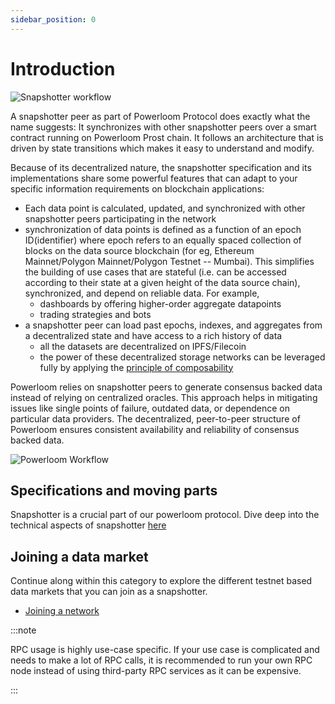 ```yaml
---
sidebar_position: 0
---
```


# Introduction

![Snapshotter workflow](/images/snapshotter_workflow.png)

A snapshotter peer as part of Powerloom Protocol does exactly what the name suggests:  It synchronizes with other snapshotter peers over a smart contract running on Powerloom Prost chain. It follows an architecture that is driven by state transitions which makes it easy to understand and modify.

Because of its decentralized nature, the snapshotter specification and its implementations share some powerful features that can adapt to your specific information requirements on blockchain applications:

* Each data point is calculated, updated, and synchronized with other snapshotter peers participating in the network
* synchronization of data points is defined as a function of an epoch ID(identifier) where epoch refers to an equally spaced collection of blocks on the data source blockchain (for eg, Ethereum Mainnet/Polygon Mainnet/Polygon Testnet -- Mumbai). This simplifies the building of use cases that are stateful (i.e. can be accessed according to their state at a given height of the data source chain), synchronized, and depend on reliable data. For example,
    * dashboards by offering higher-order aggregate datapoints
    * trading strategies and bots
* a snapshotter peer can load past epochs, indexes, and aggregates from a decentralized state and have access to a rich history of data
    * all the datasets are decentralized on IPFS/Filecoin
    * the power of these decentralized storage networks can be leveraged fully by applying the [principle of composability](/docs/protocol/data-composition)


Powerloom relies on snapshotter peers to generate consensus backed data instead of relying on centralized oracles. This approach helps in mitigating issues like single points of failure, outdated data, or dependence on particular data providers. The decentralized, peer-to-peer structure of Powerloom ensures consistent availability and reliability of consensus backed data.

![Powerloom Workflow](/images/introduction-image.png)


## Specifications and moving parts

Snapshotter is a crucial part of our powerloom protocol. Dive deep into the technical aspects of snapshotter [here](/docs/category/snapshotter)

## Joining a data market

Continue along within this category to explore the different testnet based data markets that you can join as a snapshotter.

* [Joining a network](/docs/category/joining-networks)


:::note

RPC usage is highly use-case specific. If your use case is complicated and needs to make a lot of RPC calls, it is recommended to run your own RPC node instead of using third-party RPC services as it can be expensive.

:::

